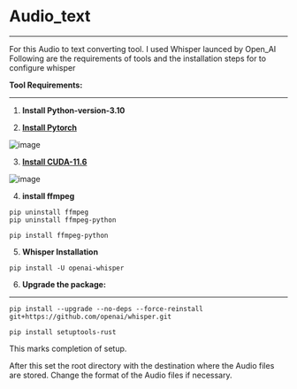 # Audio_text
___
For this Audio to text converting tool. I used Whisper launced by Open_AI
Following are the requirements of tools and the installation steps for to configure whisper

**Tool Requirements:**
___

1. **Install Python-version-3.10**

2. [**Install Pytorch**](https://pytorch.org/get-started/locally/)

![image](https://user-images.githubusercontent.com/46361620/215275070-0619b767-7ff9-4e54-8af9-f8faff539f81.png)

3. [**Install CUDA-11.6**](https://pytorch.org/get-started/locally/)

![image](https://user-images.githubusercontent.com/46361620/215275136-fbd66a14-be4c-498a-8425-3aa3092d9dea.png)

4. **install ffmpeg**
```
pip uninstall ffmpeg
pip uninstall ffmpeg-python

pip install ffmpeg-python

```

5. **Whisper Installation**
```
pip install -U openai-whisper
```

6. **Upgrade the package:**
___

```
pip install --upgrade --no-deps --force-reinstall git+https://github.com/openai/whisper.git

pip install setuptools-rust
```
This marks completion of setup. 

After this set the root directory with the destination where the Audio files are stored. 
Change the format of the Audio files if necessary.
